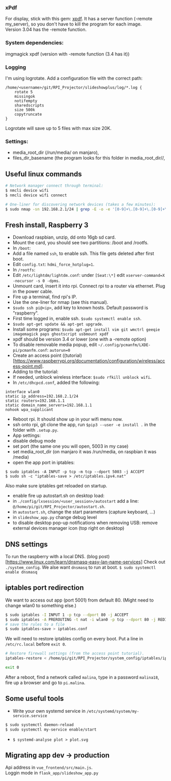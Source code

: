 ### xPdf
For display, stick with this gem: [xpdf](https://www.xpdfreader.com/download.html).
It has a server function (-remote my_server), so you don't have to kill the program for each image.  
Version 3.04 has the -remote function.

### System dependencies:
imgmagick
xpdf (version with -remote function (3.4 has it))

### Logging
I'm using logrotate. Add a configuration file with the correct path:
```
/home/<username>/git/RPI_Projector/slideshowplus/log/*.log {
    rotate 5
    missingok
    notifempty
    sharedscripts
    size 500k
    copytruncate
}
```
Logrotate will save up to 5 files with max size 20K.

### Settings:
* media_root_dir (/run/media/ on manjaro),
* files_dir_basename (the program looks for this folder in
media_root_dir/<username>/,


## Useful linux commands
```bash
# Network manager connect through terminal:
$ nmcli device wifi
$ nmcli device wifi connect

# One-liner for discovering network devices (takes a few minutes):
$ sudo nmap -sn 192.168.2.1/24 | grep -E -o -e '[0-9]+\.[0-9]+\.[0-9]+\.[0-9]+' | while read -r line; do echo ""; echo "##################################################"; echo "processing: $line"; nmap -A -T4 $line; done
```


## Fresh install, Raspberry 3

* Download raspbian, unzip, dd onto 16gb sd card.
* Mount the card, you should see two partitions: /boot and /rootfs.
* In `/boot`:
* Add a file named `ssh`, to enable ssh. This file gets deleted after first boot.
* Edit `config.txt`: `hdmi_force_hotplug=1`.
* In `/rootfs`:
* Edit `/etc/lightdm/lightdm.conf`: under `[Seat:\*]` edit `xserver-command=X -nocursor -s 0 -dpms`.
* Unmount card, insert it into rpi. Connect rpi to a router via ethernet. Plug in the power cable.
* Fire up a terminal, find rpi's IP.
* Use the one-liner for nmap (see this manual).
* `$sudo ssh pi@<ip>`, add key to known hosts. Default password is "raspberry".
* First time logged in, enable ssh. `$sudo systemctl enable ssh`.
* `$sudo apt-get update && apt-get upgrade`.
* Install some programs: `$sudo apt-get install vim git wmctrl geeqie imagemagick paps ghostscript usbmount xpdf`
* xpdf should be version 3.4 or lower (one with a -remote option)
* To disable removable media popup, edit `~/.config/pcmanfm/LXDE-pi/pcmanfm.conf`: `autorun=0`
* Create an access point ((tutorial)[https://www.raspberrypi.org/documentation/configuration/wireless/access-point.md].
* Adding to the tutorial:
* If needed, unblock wireless interface: `$sudo rfkill unblock wifi`.
* In `/etc/dhcpcd.conf`, added the following:
```
interface wlan0
static ip_address=192.168.2.1/24
static routers=192.168.1.1
static domain_name_servers=192.168.1.1
nohook wpa_supplicant
```
* Reboot rpi. It should show up in your wifi menu now.
* ssh onto rpi, git clone the app, run `$pip3 --user -e install .` in the folder with `.setup.py`.
* App settings:
* disable debug mode
* set port (the same one you will open, 5003 in my case)
* set media_root_dir (on manjaro it was /run/media, on raspbian it was /media)
* open the app port in iptables:  
```
$ sudo iptables -A INPUT -p tcp -m tcp --dport 5003 -j ACCEPT
$ sudo sh -c "iptables-save > /etc/iptables.ipv4.nat"
```
Also make sure iptables get reloaded on startup. 
* enable fire up autostart.sh on desktop load:
* in `./config/lxsession/<user_session>/autostart` add a line: `@/home/pi/git/RPI_Projector/autostart.sh`.
* in `autostart.sh`, change the start parameters (capture keyboard, ...)
* in `slideshow_app.py` change debug level
* to disable desktop pop-up notifications when removing USB: remove external devices manager icon (top right on desktop)


## DNS settings
To run the raspberry with a local DNS.
(blog post)[https://www.linux.com/learn/dnsmasq-easy-lan-name-services]
Check out `./system_config`.
We alse want `dnsmasq` to run at boot.
```$ sudo systemctl enable dnsmasq```

## iptables port redirection
We want to access out app (port 5001) from default 80.
(Might need to change wlan0 to something else.)
```bash
$ sudo iptables -I INPUT 1 -p tcp --dport 80 -j ACCEPT
$ sudo iptables -A PREROUTING -t nat -i wlan0 -p tcp --dport 80 -j REDIRECT --to-port 5001
# save the rules to a file
$ sudo iptables-save > iptables.conf
```
We will need to restore iptables config on every boot.
Put a line in `/etc/rc.local` before `exit 0`.
```bash
# Restore firewall settings (from the access point tutorial).
iptables-restore < /home/pi/git/RPI_Projector/system_config/iptables/iptables.conf

exit 0
```

After a reboot, find a network called `malina`, type in a password `malina18`, fire up a browser and go to `pi.malina`.

## Some useful tools

* Write your own systemd service in `/etc/systemd/system/my-service.service`
```bash
$ sudo systemctl daemon-reload
$ sudo systemctl my-service enable/start
```
* ```$ systemd-analyse plot > plot.svg```

## Migrating app dev -> production
Api address in `vue_frontend/src/main.js`.  
Loggin mode in `flask_app/slideshow_app.py`
